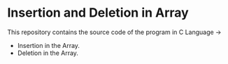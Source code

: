 # Insertion and Deletion in Array
This repository contains the source code of the program in C Language ->
<br>
<ul>
<li>Insertion in the Array.
<br>
<li>Deletion in the Array.
</ul>
